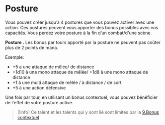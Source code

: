 # Posture
Vous pouvez créer jusqu’à 4 postures que vous pouvez activer avec une action. Ces postures peuvent vous apporter des bonus possibles avec vos capacités. Vous perdez votre posture à la fin d’un combat/d'une scène.

**Posture .** Les bonus par tours apporté par la posture ne peuvent pas coûter plus de 2 points de mana.

Exemple:
- +5 a une attaque de mêlée/ de distance 
- +1d10 à une  mono attaque de mêlée/ +1d8 à une mono attaque de distance 
- +1 à une multi attaque de mêlée / à distance / de sort
- +5 à une action défensive

Une fois par tour, en utilisant un bonus contextuel, vous pouvez bénéficier de l'effet de votre posture active.

> [!info] 
> Ce talent et les talents qui y sont lié sont limités par la [9.Bonus contextuel](../../../1.Regles%20generales/1.Regles%20de%20jeu/1.Base/9.Bonus%20contextuel.md)